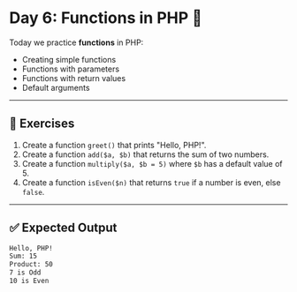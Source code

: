 # Day 6: Functions in PHP 🧩

Today we practice **functions** in PHP:
- Creating simple functions
- Functions with parameters
- Functions with return values
- Default arguments

---

## 🎯 Exercises

1. Create a function `greet()` that prints "Hello, PHP!".
2. Create a function `add($a, $b)` that returns the sum of two numbers.
3. Create a function `multiply($a, $b = 5)` where `$b` has a default value of 5.
4. Create a function `isEven($n)` that returns `true` if a number is even, else `false`.

---

## ✅ Expected Output

```bash
Hello, PHP!
Sum: 15
Product: 50
7 is Odd
10 is Even
```


